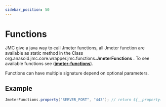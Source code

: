 ```yaml
---
sidebar_position: 50
---
```


# Functions

JMC give a java way to call Jmeter functions, all Jmeter function are available as static method in the Class org.anasoid.jmc.core.wrapper.jmc.functions.**JmeterFunctions** . To see available functions see (**[jmeter-functions](/docs/reference/jmeter/jmeter-functions)**).

Functions can have multiple signature depend on optional parameters.

## Example



```java
JmeterFunctions.property("SERVER_PORT", "443"); // return ${__property(SERVER_PORT,,443)}

```
